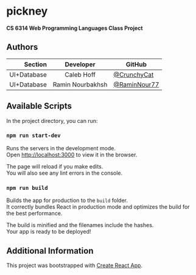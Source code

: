 # pickney
**CS 6314 Web Programming Languages Class Project**

## Authors
|         Section |        Developer        | GitHub                                         |
|----------------:|:-----------------------:|------------------------------------------------|
|   UI+Database   |        Caleb Hoff       | [@CrunchyCat](https://github.com/CrunchyCat)   |
|   UI+Database   |     Ramin Nourbakhsh    | [@RaminNour77](https://github.com/RaminNour77) |


## Available Scripts

In the project directory, you can run:

### `npm run start-dev`

Runs the servers in the development mode.\
Open [http://localhost:3000](http://localhost:8080) to view it in the browser.

The page will reload if you make edits.\
You will also see any lint errors in the console.

### `npm run build`

Builds the app for production to the `build` folder.\
It correctly bundles React in production mode and optimizes the build for the best performance.

The build is minified and the filenames include the hashes.\
Your app is ready to be deployed!

## Additional Information

This project was bootstrapped with [Create React App](https://github.com/facebook/create-react-app).
